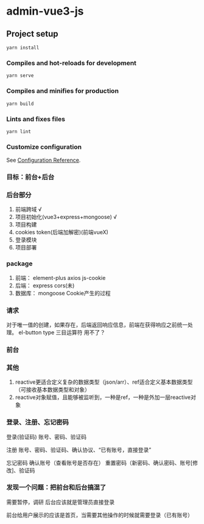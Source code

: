 # admin-vue3-js

## Project setup
```
yarn install
```

### Compiles and hot-reloads for development
```
yarn serve
```

### Compiles and minifies for production
```
yarn build
```

### Lints and fixes files
```
yarn lint
```

### Customize configuration
See [Configuration Reference](https://cli.vuejs.org/config/).

### 目标：前台+后台
### 后台部分
1. 前端跨域 √
2. 项目初始化(vue3+express+mongoose) √
3. 项目构建
4. cookies token(后端加解密)(前端vueX)
5. 登录模块
6. 项目部署
### package
 1. 前端：
  element-plus
  axios
  js-cookie
 2. 后端：
  express
  cors(未)
 3. 数据库：
  mongoose
  Cookie产生的过程
### 请求
对于唯一值的创建，如果存在，后端返回响应信息，前端在获得响应之前统一处理。
el-button type 三目运算符 用不了？

### 前台


### 其他
1. reactive更适合定义复杂的数据类型（json/arr）、ref适合定义基本数据类型（可接收基本数据类型和对象）
2. reactive对象赋值，且能够被监听到，一种是ref，一种是外加一层reactive对象




### 登录、注册、忘记密码

登录(验证码)
账号、密码、验证码

注册
账号、密码、验证码、确认协议、“已有账号，直接登录”

忘记密码
确认账号（查看账号是否存在）
重置密码（新密码、确认密码、账号[修改]、验证码

### 发现一个问题：把前台和后台搞混了
需要暂停，调研
后台应该就是管理员直接登录

前台给用户展示的应该是首页，当需要其他操作的时候就需要登录（已有账号）




